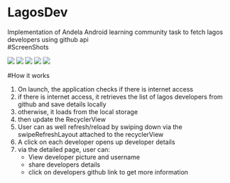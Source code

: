 # LagosDev
Implementation of Andela Android learning community task to fetch lagos developers using github api
<br/>
#ScreenShots
<p>
  <img src="https://raw.githubusercontent.com/adetuyiTolu/LagosDev/master/screenshots/screen1.png" />
  <img src="https://raw.githubusercontent.com/adetuyiTolu/LagosDev/master/screenshots/screen2.png" />
  <img src="https://raw.githubusercontent.com/adetuyiTolu/LagosDev/master/screenshots/screen3.png" />
  <img src="https://raw.githubusercontent.com/adetuyiTolu/LagosDev/master/screenshots/screen4.png" />
  <img src="https://raw.githubusercontent.com/adetuyiTolu/LagosDev/master/screenshots/screen5.png" />
</p>

#How it works
<ol>
  <li>On launch, the application checks if there is internet access</li>
  <li>if there is internet access, it retrieves the list of lagos developers from github and save details locally</li>
  <li>otherwise, it loads from the local storage</li>
  <li>then update the RecyclerView</li>
  <li>User can as well refresh/reload by swiping down via the swipeRefreshLayout attached to the recyclerView</li>
  <li>A click on each developer opens up developer details</li>
  <li>via the detailed page, user can:
    <ul>
      <li>View developer picture and username</li>
      <li>share developers details</li>
      <li>click on developers github link to get more information</li>
    </ul>
   </li>
</ol>
